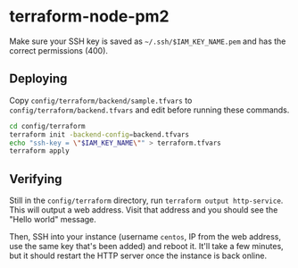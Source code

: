 # terraform-node-pm2

Make sure your SSH key is saved as `~/.ssh/$IAM_KEY_NAME.pem` and has the correct permissions (400).

## Deploying

Copy `config/terraform/backend/sample.tfvars` to `config/terraform/backend.tfvars` and edit before running these commands.

```bash
cd config/terraform
terraform init -backend-config=backend.tfvars
echo "ssh-key = \"$IAM_KEY_NAME\"" > terraform.tfvars
terraform apply
```

## Verifying

Still in the `config/terraform` directory, run `terraform output http-service`. This will output a web address. Visit that address and you should see the "Hello world" message.

Then, SSH into your instance (username `centos`, IP from the web address, use the same key that's been added) and reboot it. It'll take a few minutes, but it should restart the HTTP server once the instance is back online.
